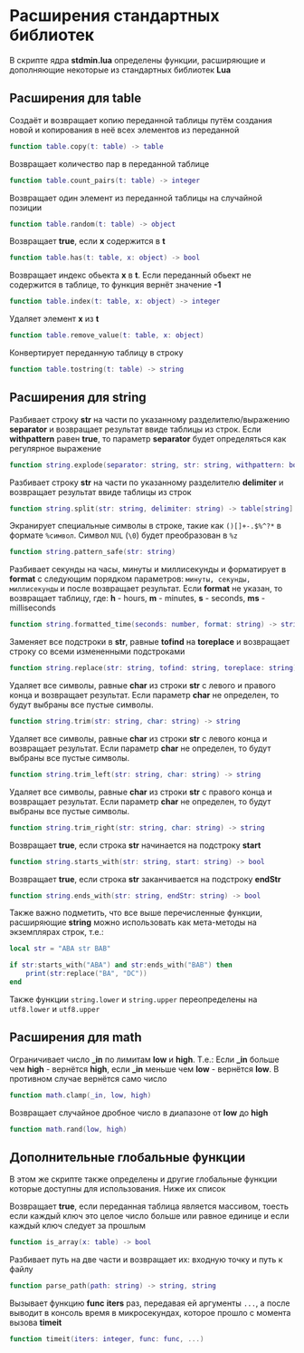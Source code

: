 # Расширения стандартных библиотек

В скрипте ядра **stdmin.lua** определены функции, расширяющие и дополняющие некоторые из стандартных библиотек **Lua**

## Расширения для table

Создаёт и возвращает копию переданной таблицы путём создания новой и копирования в неё всех элементов из переданной
```lua
function table.copy(t: table) -> table
```

Возвращает количество пар в переданной таблице
```lua
function table.count_pairs(t: table) -> integer
```

Возвращает один элемент из переданной таблицы на случайной позиции
```lua
function table.random(t: table) -> object
```

Возвращает **true**, если **x** содержится в **t**
```lua
function table.has(t: table, x: object) -> bool
```

Возвращает индекс обьекта **x** в **t**. Если переданный обьект не содержится в таблице, то функция вернёт значение **-1**
```lua
function table.index(t: table, x: object) -> integer
```

Удаляет элемент **x** из **t**
```lua
function table.remove_value(t: table, x: object)
```

Конвертирует переданную таблицу в строку
```lua
function table.tostring(t: table) -> string
```

## Расширения для string

Разбивает строку **str** на части по указанному разделителю/выражению **separator** и возвращает результат ввиде таблицы из строк. Если **withpattern** равен **true**, то параметр **separator** будет определяться как регулярное выражение
```lua
function string.explode(separator: string, str: string, withpattern: bool) -> table[string]
```

Разбивает строку **str** на части по указанному разделителю **delimiter** и возвращает результат ввиде таблицы из строк
```lua
function string.split(str: string, delimiter: string) -> table[string]
```

Экранирует специальные символы в строке, такие как `()[]+-.$%^?*` в формате `%символ`. Символ `NUL` (`\0`) будет преобразован в `%z`
```lua
function string.pattern_safe(str: string)
```

Разбивает секунды на часы, минуты и миллисекунды и форматирует в **format** с следующим порядком параметров: `минуты, секунды, миллисекунды` и после возвращает результат. Если **format** не указан, то возвращает таблицу, где: **h** - hours, **m** - minutes, **s** - seconds, **ms** - milliseconds
```lua
function string.formatted_time(seconds: number, format: string) -> string | table
```

Заменяет все подстроки в **str**, равные **tofind** на **toreplace** и возвращает строку со всеми измененными подстроками
```lua
function string.replace(str: string, tofind: string, toreplace: string) -> string
```

Удаляет все символы, равные **char** из строки **str** с левого и правого конца и возвращает результат. Если параметр **char** не определен, то будут выбраны все пустые символы.
```lua
function string.trim(str: string, char: string) -> string
```

Удаляет все символы, равные **char** из строки **str** с левого конца и возвращает результат. Если параметр **char** не определен, то будут выбраны все пустые символы.
```lua
function string.trim_left(str: string, char: string) -> string
```

Удаляет все символы, равные **char** из строки **str** с правого конца и возвращает результат. Если параметр **char** не определен, то будут выбраны все пустые символы.
```lua
function string.trim_right(str: string, char: string) -> string
```

Возвращает **true**, если строка **str** начинается на подстроку **start**
```lua
function string.starts_with(str: string, start: string) -> bool
```

Возвращает **true**, если строка **str** заканчивается на подстроку **endStr**
```lua
function string.ends_with(str: string, endStr: string) -> bool
```

Также важно подметить, что все выше перечисленные функции, расширяющие **string** можно использовать как мета-методы на экземплярах строк, т.е.: 

```lua
local str = "ABA str BAB"

if str:starts_with("ABA") and str:ends_with("BAB") then
	print(str:replace("BA", "DC"))
end
```

Также функции `string.lower` и `string.upper` переопределены на `utf8.lower` и `utf8.upper`

## Расширения для math

Ограничивает число **_in** по лимитам **low** и **high**. Т.е.: Если **_in** больше чем **high** - вернётся **high**, если **_in** меньше чем **low** - вернётся **low**. В противном случае вернётся само число
```lua
function math.clamp(_in, low, high)
```

Возвращает случайное дробное число в диапазоне от **low** до **high**
```lua
function math.rand(low, high)
```

## Дополнительные глобальные функции

В этом же скрипте также определены и другие глобальные функции которые доступны для использования. Ниже их список


Возвращает **true**, если переданная таблица является массивом, тоесть если каждый ключ это целое число больше или равное единице и если каждый ключ следует за прошлым
```lua
function is_array(x: table) -> bool
```

Разбивает путь на две части и возвращает их: входную точку и путь к файлу
```lua
function parse_path(path: string) -> string, string
```

Вызывает функцию **func** **iters** раз, передавая ей аргументы `...`, а после выводит в консоль время в микросекундах, которое прошло с момента вызова **timeit**
```lua
function timeit(iters: integer, func: func, ...)
```